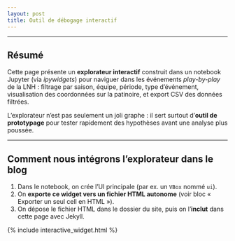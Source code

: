 ```yaml
---
layout: post
title: Outil de débogage interactif
---
```



---

## Résumé

Cette page présente un **explorateur interactif** construit dans un notebook Jupyter (via *ipywidgets*) pour naviguer dans les événements *play-by-play* de la LNH : filtrage par saison, équipe, période, type d’événement, visualisation des coordonnées sur la patinoire, et export CSV des données filtrées.

L’explorateur n’est pas seulement un joli graphe : il sert surtout d’**outil de prototypage** pour tester rapidement des hypothèses avant une analyse plus poussée.

---

## Comment nous intégrons l’explorateur dans le blog

1. Dans le notebook, on crée l’UI principale (par ex. un `VBox` nommé `ui`).
2. On **exporte ce widget vers un fichier HTML autonome** (voir bloc « Exporter un seul cell en HTML »).
3. On dépose le fichier HTML dans le dossier du site, puis on l’**inclut** dans cette page avec Jekyll.


{% include interactive_widget.html %}